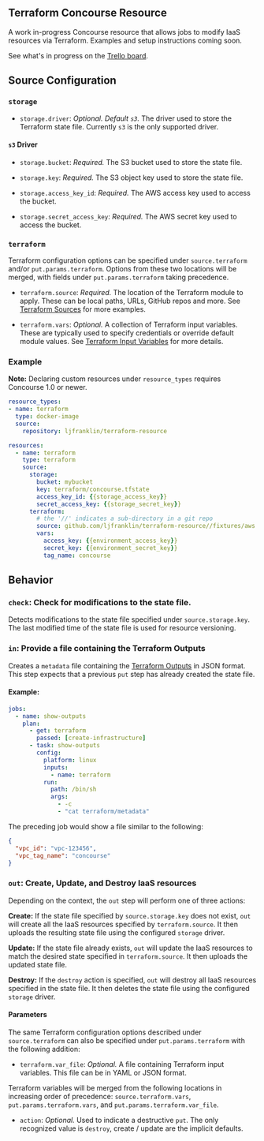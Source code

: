 ## Terraform Concourse Resource

A work in-progress Concourse resource that allows jobs to modify IaaS resources via Terraform.
Examples and setup instructions coming soon.

See what's in progress on the [Trello board](https://trello.com/b/s06sLNwc/terraform-resource).

## Source Configuration

### `storage`

* `storage.driver`: *Optional. Default `s3`.* The driver used to store the Terraform state file. Currently `s3` is the only supported driver.

#### `s3` Driver

* `storage.bucket`: *Required.* The S3 bucket used to store the state file.

* `storage.key`: *Required.* The S3 object key used to store the state file.

* `storage.access_key_id`: *Required.* The AWS access key used to access the bucket.

* `storage.secret_access_key`: *Required.* The AWS secret key used to access the bucket.

### `terraform`

Terraform configuration options can be specified under `source.terraform` and/or `put.params.terraform`.
Options from these two locations will be merged, with fields under `put.params.terraform` taking precedence.

* `terraform.source`: *Required.* The location of the Terraform module to apply.
These can be local paths, URLs, GitHub repos and more.
See [Terraform Sources](https://www.terraform.io/docs/modules/sources.html) for more examples.

* `terraform.vars`: *Optional.* A collection of Terraform input variables.
These are typically used to specify credentials or override default module values.
See [Terraform Input Variables](https://www.terraform.io/intro/getting-started/variables.html) for more details.

### Example

**Note:** Declaring custom resources under `resource_types` requires Concourse 1.0 or newer.

```yaml
resource_types:
- name: terraform
  type: docker-image
  source:
    repository: ljfranklin/terraform-resource

resources:
  - name: terraform
    type: terraform
    source:
      storage:
        bucket: mybucket
        key: terraform/concourse.tfstate
        access_key_id: {{storage_access_key}}
        secret_access_key: {{storage_secret_key}}
      terraform:
        # the '//' indicates a sub-directory in a git repo
        source: github.com/ljfranklin/terraform-resource//fixtures/aws
        vars:
          access_key: {{environment_access_key}}
          secret_key: {{environment_secret_key}}
          tag_name: concourse
```

## Behavior

### `check`: Check for modifications to the state file.

Detects modifications to the state file specified under `source.storage.key`.
The last modified time of the state file is used for resource versioning.

### `in`: Provide a file containing the Terraform Outputs

Creates a `metadata` file containing the [Terraform Outputs](https://www.terraform.io/intro/getting-started/outputs.html) in JSON format.
This step expects that a previous `put` step has already created the state file.

#### Example:

```yaml
jobs:
  - name: show-outputs
    plan:
      - get: terraform
        passed: [create-infrastructure]
      - task: show-outputs
        config:
          platform: linux
          inputs:
            - name: terraform
          run:
            path: /bin/sh
            args:
              - -c
              - "cat terraform/metadata"
```

The preceding job would show a file similar to the following:

```json
{
  "vpc_id": "vpc-123456",
  "vpc_tag_name": "concourse"
}
```

### `out`: Create, Update, and Destroy IaaS resources

Depending on the context, the `out` step will perform one of three actions:

**Create:**
If the state file specified by `source.storage.key` does not exist, `out` will create all the IaaS resources specified by `terraform.source`.
It then uploads the resulting state file using the configured `storage` driver.

**Update:**
If the state file already exists, `out` will update the IaaS resources to match the desired state specified in `terraform.source`.
It then uploads the updated state file.

**Destroy:**
If the `destroy` action is specified, `out` will destroy all IaaS resources specified in the state file.
It then deletes the state file using the configured `storage` driver.

#### Parameters

The same Terraform configuration options described under `source.terraform` can also be specified under `put.params.terraform` with the following addition:

* `terraform.var_file`: *Optional.* A file containing Terraform input variables.
This file can be in YAML or JSON format.

Terraform variables will be merged from the following locations in increasing order of precedence: `source.terraform.vars`, `put.params.terraform.vars`, and `put.params.terraform.var_file`.

* `action`: *Optional.* Used to indicate a destructive `put`. The only recognized value is `destroy`, create / update are the implicit defaults.
